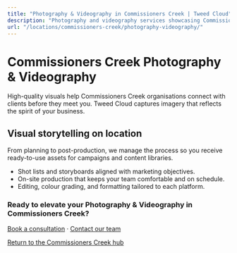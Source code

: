 ```yaml
---
title: "Photography & Videography in Commissioners Creek | Tweed Cloud"
description: "Photography and videography services showcasing Commissioners Creek teams, products, and places."
url: "/locations/commissioners-creek/photography-videography/"
---
```


# Commissioners Creek Photography & Videography

High-quality visuals help Commissioners Creek organisations connect with clients before they meet you. Tweed Cloud captures imagery that reflects the spirit of your business.

## Visual storytelling on location

From planning to post-production, we manage the process so you receive ready-to-use assets for campaigns and content libraries.

- Shot lists and storyboards aligned with marketing objectives.
- On-site production that keeps your team comfortable and on schedule.
- Editing, colour grading, and formatting tailored to each platform.

### Ready to elevate your Photography & Videography in Commissioners Creek?

[Book a consultation](/consultation/) · [Contact our team](/contact/)

[Return to the Commissioners Creek hub](/locations/commissioners-creek/)
